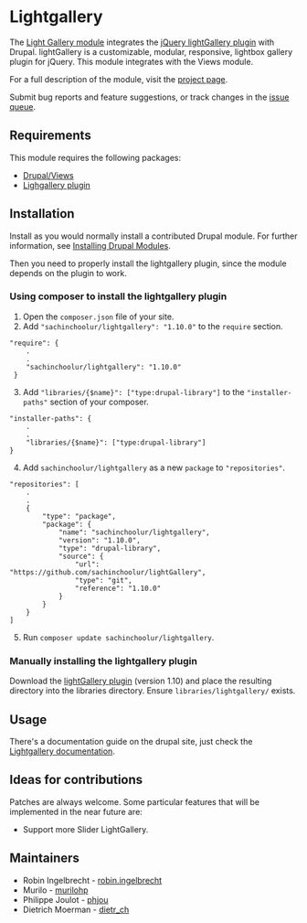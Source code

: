 # Lightgallery

The [Light Gallery module](https://www.drupal.org/project/lightgallery)
integrates the [jQuery lightGallery plugin](https://www.lightgalleryjs.com/)
with Drupal. lightGallery is a customizable, modular, responsive, lightbox
gallery plugin for jQuery. This module integrates with the Views module.

For a full description of the module, visit the
[project page](https://www.drupal.org/project/lightgallery).

Submit bug reports and feature suggestions, or track changes in the
[issue queue](https://www.drupal.org/project/issues/lightgallery).


## Requirements

This module requires the following packages:
- [Drupal/Views](https://www.drupal.org/project/drupal)
- [Lighgallery plugin](https://www.lightgalleryjs.com/)


## Installation

Install as you would normally install a contributed Drupal module. For further
information, see
[Installing Drupal Modules](https://www.drupal.org/docs/extending-drupal/installing-drupal-modules).

Then you need to properly install the lightgallery plugin, since the module depends on
the plugin to work.

### Using composer to install the lightgallery plugin

1. Open the `composer.json` file of your site.
2. Add `"sachinchoolur/lightgallery": "1.10.0"` to the `require` section.
```
"require": {
    .
    .
    "sachinchoolur/lightgallery": "1.10.0"
 }
```

3. Add `"libraries/{$name}": ["type:drupal-library"]` to the `"installer-paths"`
   section of your composer.
```
"installer-paths": {
    .
    .
    "libraries/{$name}": ["type:drupal-library"]
}
```

4. Add `sachinchoolur/lightgallery` as a new `package` to `"repositories"`.
```
"repositories": [
    .
    .
    {
        "type": "package",
        "package": {
            "name": "sachinchoolur/lightgallery",
            "version": "1.10.0",
            "type": "drupal-library",
            "source": {
                "url": "https://github.com/sachinchoolur/lightGallery",
                "type": "git",
                "reference": "1.10.0"
            }
        }
    }
]
```
5. Run `composer update sachinchoolur/lightgallery`.


### Manually installing the lightgallery plugin

Download the [lightGallery plugin](http://sachinchoolur.github.io/lightGallery/)
(version 1.10) and place the
resulting directory into the libraries directory. Ensure
`libraries/lightgallery/` exists.


## Usage

There's a documentation guide on the drupal site, just check the
[Lightgallery documentation](https://www.drupal.org/docs/contributed-modules/lightgallery).


## Ideas for contributions

Patches are always welcome. Some particular features that will be implemented in
the near future are:

- Support more Slider LightGallery.


## Maintainers

- Robin Ingelbrecht - [robin.ingelbrecht](https://www.drupal.org/u/robiningelbrecht)
- Murilo - [murilohp](https://www.drupal.org/u/murilohp)
- Philippe Joulot - [phjou](https://www.drupal.org/u/phjou)
- Dietrich Moerman - [dietr_ch](https://www.drupal.org/u/dietr_ch)
